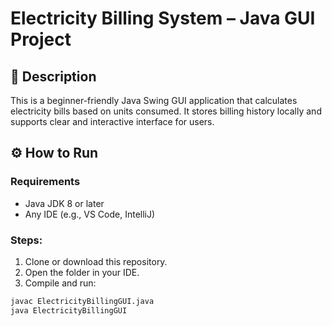# Electricity Billing System – Java GUI Project

## 📌 Description
This is a beginner-friendly Java Swing GUI application that calculates electricity bills based on units consumed. It stores billing history locally and supports clear and interactive interface for users.

## ⚙️ How to Run

### Requirements
- Java JDK 8 or later
- Any IDE (e.g., VS Code, IntelliJ)

### Steps:
1. Clone or download this repository.
2. Open the folder in your IDE.
3. Compile and run:

```bash
javac ElectricityBillingGUI.java
java ElectricityBillingGUI
